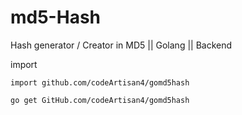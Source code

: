 # md5-Hash 
Hash generator / Creator in MD5 || Golang || Backend 


import 
``` 
import github.com/codeArtisan4/gomd5hash
```

```
go get GitHub.com/codeArtisan4/gomd5hash
```
